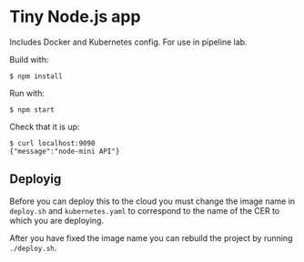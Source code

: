 # Tiny Node.js app

Includes Docker and Kubernetes config. For use in pipeline lab.

Build with:
```
$ npm install
```

Run with:
```
$ npm start
```

Check that it is up:
```
$ curl localhost:9090
{"message":"node-mini API"}
```

## Deployig
Before you can deploy this to the cloud you must change the image name
in `deploy.sh` and `kubernetes.yaml` to correspond to the name of the CER
to which you are deploying.

After you have fixed the image name you can rebuild the project by running
`./deploy.sh`.
